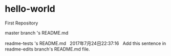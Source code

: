 # hello-world
First Repository


master branch 's README.md

readme-tests 's README.md
 
2017年7月24日22:37:16 
 Add this sentence in readme-edits branch's README.md file.
